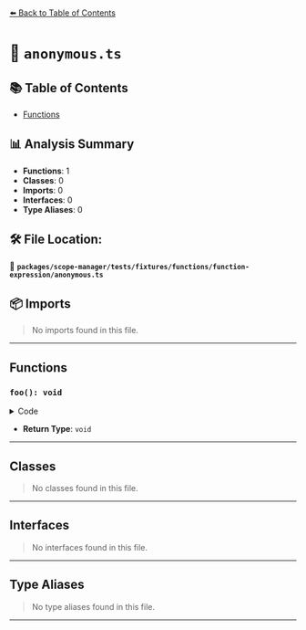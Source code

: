 [⬅️ Back to Table of Contents](../../../../../../index.md)

# 📄 `anonymous.ts`

## 📚 Table of Contents

- [Functions](#functions)

## 📊 Analysis Summary

- **Functions**: 1
- **Classes**: 0
- **Imports**: 0
- **Interfaces**: 0
- **Type Aliases**: 0

## 🛠️ File Location:
📂 **`packages/scope-manager/tests/fixtures/functions/function-expression/anonymous.ts`**

## 📦 Imports

> No imports found in this file.


---

## Functions

### `foo(): void`

<details><summary>Code</summary>

```ts
function () {}
```
</details>

- **Return Type**: `void`

---

## Classes

> No classes found in this file.


---

## Interfaces

> No interfaces found in this file.


---

## Type Aliases

> No type aliases found in this file.


---